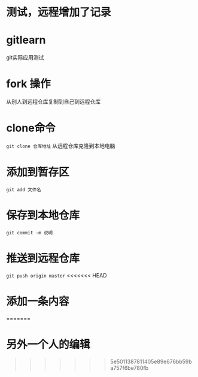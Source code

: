 # 测试，远程增加了记录

# gitlearn
git实际应用测试

# fork 操作
从别人到远程仓库复制到自己到远程仓库
# clone命令
```git clone 仓库地址```
从远程仓库克隆到本地电脑
# 添加到暂存区
```git add 文件名```
# 保存到本地仓库
```git commit -m 说明```
# 推送到远程仓库
```git push origin master```
<<<<<<< HEAD


# 添加一条内容
=======
# 另外一个人的编辑
>>>>>>> 5e5011387811405e89e676bb59ba757f6be780fb
